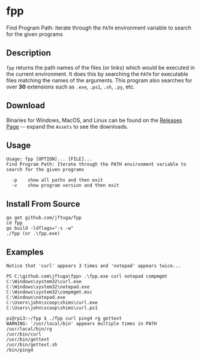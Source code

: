 # fpp
Find Program Path: iterate through the `PATH` environment variable to search for the given programs

## Description

 `fpp` returns the path names of the files (or links) which would be executed in the current environment.  It does this by searching the `PATH` for executable files matching the names of the arguments.
 This program also searches for over **30** extensions such as `.exe`, `.ps1`, `.sh`, `.py`, etc.

## Download

Binaries for Windows, MacOS, and Linux can be found on the [Releases Page](https://github.com/jftuga/fpp/releases) -- expand the `Assets` to see the downloads.

## Usage

```
Usage: fpp [OPTION]... [FILE]...
Find Program Path: Iterate through the PATH environment variable to search for the given programs

  -p    show all paths and then exit
  -v    show program version and then exit
```

## Install From Source

```
go get github.com/jftuga/fpp
cd fpp
go build -ldflags="-s -w"
./fpp (or .\fpp.exe)
```

## Examples

```
Notice that 'curl' appears 3 times and 'notepad' appears twice...

PS C:\github.com\jftuga\fpp> .\fpp.exe curl notepad compmgmt
C:\Windows\system32\curl.exe
C:\Windows\system32\notepad.exe
C:\Windows\system32\compmgmt.msc
C:\Windows\notepad.exe
C:\Users\john\scoop\shims\curl.exe
C:\Users\john\scoop\shims\curl.ps1
```

```
pi@rpi3:~/fpp $ ./fpp curl ping4 rg gettext
WARNING: '/usr/local/bin' appears multiple times in PATH
/usr/local/bin/rg
/usr/bin/curl
/usr/bin/gettext
/usr/bin/gettext.sh
/bin/ping4
```
